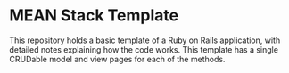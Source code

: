 # MEAN Stack Template
This repository holds a basic template of a Ruby on Rails application, with detailed notes explaining how the code works. This template has a single CRUDable model and view pages for each of the methods.